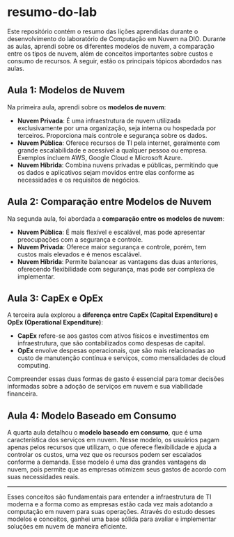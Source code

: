 # resumo-do-lab

Este repositório contém o resumo das lições aprendidas durante o desenvolvimento do laboratório de Computação em Nuvem na DIO. Durante as aulas, aprendi sobre os diferentes modelos de nuvem, a comparação entre os tipos de nuvem, além de conceitos importantes sobre custos e consumo de recursos. A seguir, estão os principais tópicos abordados nas aulas.

## Aula 1: Modelos de Nuvem

Na primeira aula, aprendi sobre os **modelos de nuvem**:
- **Nuvem Privada**: É uma infraestrutura de nuvem utilizada exclusivamente por uma organização, seja interna ou hospedada por terceiros. Proporciona mais controle e segurança sobre os dados.
- **Nuvem Pública**: Oferece recursos de TI pela internet, geralmente com grande escalabilidade e acessível a qualquer pessoa ou empresa. Exemplos incluem AWS, Google Cloud e Microsoft Azure.
- **Nuvem Híbrida**: Combina nuvens privadas e públicas, permitindo que os dados e aplicativos sejam movidos entre elas conforme as necessidades e os requisitos de negócios.

## Aula 2: Comparação entre Modelos de Nuvem

Na segunda aula, foi abordada a **comparação entre os modelos de nuvem**:
- **Nuvem Pública**: É mais flexível e escalável, mas pode apresentar preocupações com a segurança e controle.
- **Nuvem Privada**: Oferece maior segurança e controle, porém, tem custos mais elevados e é menos escalável.
- **Nuvem Híbrida**: Permite balancear as vantagens das duas anteriores, oferecendo flexibilidade com segurança, mas pode ser complexa de implementar.

## Aula 3: CapEx e OpEx

A terceira aula explorou a **diferença entre CapEx (Capital Expenditure) e OpEx (Operational Expenditure)**:
- **CapEx** refere-se aos gastos com ativos físicos e investimentos em infraestrutura, que são contabilizados como despesas de capital.
- **OpEx** envolve despesas operacionais, que são mais relacionadas ao custo de manutenção contínua e serviços, como mensalidades de cloud computing.

Compreender essas duas formas de gasto é essencial para tomar decisões informadas sobre a adoção de serviços em nuvem e sua viabilidade financeira.

## Aula 4: Modelo Baseado em Consumo

A quarta aula detalhou o **modelo baseado em consumo**, que é uma característica dos serviços em nuvem. Nesse modelo, os usuários pagam apenas pelos recursos que utilizam, o que oferece flexibilidade e ajuda a controlar os custos, uma vez que os recursos podem ser escalados conforme a demanda. Esse modelo é uma das grandes vantagens da nuvem, pois permite que as empresas otimizem seus gastos de acordo com suas necessidades reais.

---

Esses conceitos são fundamentais para entender a infraestrutura de TI moderna e a forma como as empresas estão cada vez mais adotando a computação em nuvem para suas operações. Através do estudo desses modelos e conceitos, ganhei uma base sólida para avaliar e implementar soluções em nuvem de maneira eficiente.
